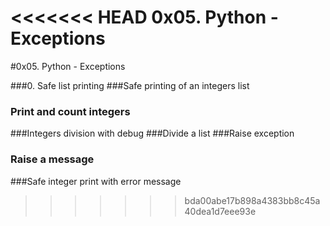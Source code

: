 <<<<<<< HEAD
0x05. Python - Exceptions
=======
#0x05. Python - Exceptions

###0. Safe list printing
###Safe printing of an integers list
### Print and count integers
###Integers division with debug
###Divide a list
###Raise exception
### Raise a message
###Safe integer print with error message
>>>>>>> bda00abe17b898a4383bb8c45a40dea1d7eee93e

